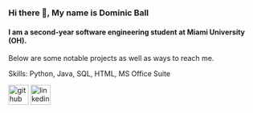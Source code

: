 ### Hi there 👋, My name is Dominic Ball
#### I am a second-year software engineering student at Miami University (OH).

Below are some notable projects as well as ways to reach me. 

Skills: Python, Java, SQL, HTML, MS Office Suite



[<img src='https://cdn.jsdelivr.net/npm/simple-icons@3.0.1/icons/github.svg' alt='github' height='40'>](https://github.com/dominic-ball)  [<img src='https://cdn.jsdelivr.net/npm/simple-icons@3.0.1/icons/linkedin.svg' alt='linkedin' height='40'>](https://www.linkedin.com/in/https://www.linkedin.com/in/dominic-j-ball//)  

